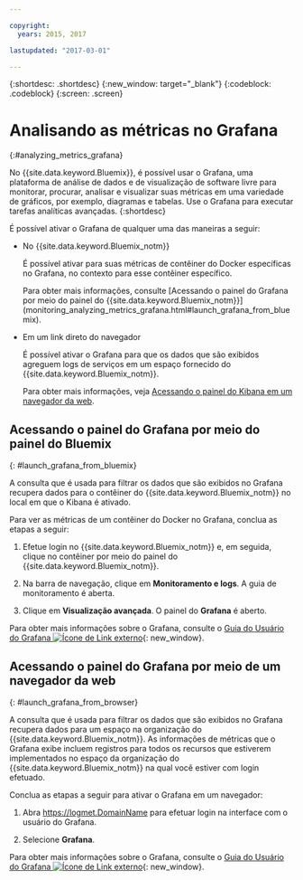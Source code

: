 ```yaml
---

copyright:
  years: 2015, 2017

lastupdated: "2017-03-01"

---
```



{:shortdesc: .shortdesc}
{:new_window: target="_blank"}
{:codeblock: .codeblock}
{:screen: .screen}

# Analisando as métricas no Grafana
{:#analyzing_metrics_grafana}

No {{site.data.keyword.Bluemix}}, é possível usar o Grafana, uma plataforma de análise de dados e de visualização de software livre para monitorar, procurar, analisar e visualizar suas métricas em uma variedade de gráficos, por exemplo, diagramas e tabelas. Use o Grafana para executar tarefas analíticas avançadas.
{:shortdesc}

É possível ativar o Grafana de qualquer uma das maneiras a seguir:

* No {{site.data.keyword.Bluemix_notm}}

    É possível ativar para suas métricas de contêiner do Docker específicas no Grafana, no contexto para esse contêiner específico. 
    
    Para obter mais informações, consulte [Acessando o painel do Grafana por meio do painel do {{site.data.keyword.Bluemix_notm}}]
    (monitoring_analyzing_metrics_grafana.html#launch_grafana_from_bluemix).

* Em um link direto do navegador

    É possível ativar o Grafana para que os dados que são exibidos agreguem logs de serviços em um espaço fornecido do {{site.data.keyword.Bluemix_notm}}.
    
    Para obter mais informações, veja [Acessando o painel do Kibana em um navegador da web](monitoring_analyzing_metrics_grafana.html#launch_grafana_from_browser).
    


##  Acessando o painel do Grafana por meio do painel do Bluemix
{: #launch_grafana_from_bluemix}

A consulta que é usada para filtrar os dados que são exibidos no Grafana recupera dados para o contêiner do {{site.data.keyword.Bluemix_notm}} no local em que o Kibana é ativado.  

Para ver as métricas de um contêiner do Docker no Grafana, conclua as etapas a seguir:

1. Efetue login no {{site.data.keyword.Bluemix_notm}} e, em seguida, clique no contêiner por meio do painel do {{site.data.keyword.Bluemix_notm}}.  
    
2. Na barra de navegação, clique em **Monitoramento e logs**. A guia de monitoramento é aberta. 
    
3. Clique em **Visualização avançada**. O painel do **Grafana** é aberto.

Para obter mais informações sobre o Grafana, consulte o [Guia do Usuário do Grafana ![Ícone de Link externo](../../../icons/launch-glyph.svg "External link icon")](http://docs.grafana.org/){: new_window}.


##  Acessando o painel do Grafana por meio de um navegador da web
{: #launch_grafana_from_browser}

A consulta que é usada para filtrar os dados que são exibidos no Grafana recupera dados para um espaço na organização do {{site.data.keyword.Bluemix_notm}}. As informações de métricas que o Grafana exibe incluem registros para todos os recursos que estiverem implementados no espaço da organização do {{site.data.keyword.Bluemix_notm}} na qual você estiver com login efetuado.

Conclua as etapas a seguir para ativar o Grafana em um navegador:

1. Abra [https://logmet.<span class="keyword" data-hd-keyref="DomainName">DomainName</span>](https://logmet.{DomainName}) para efetuar login na interface com o usuário do Grafana.

2. Selecione **Grafana**.
     
Para obter mais informações sobre o Grafana, consulte o [Guia do Usuário do Grafana ![Ícone de Link externo](../../../icons/launch-glyph.svg "External link icon")](http://docs.grafana.org/){: new_window}.
